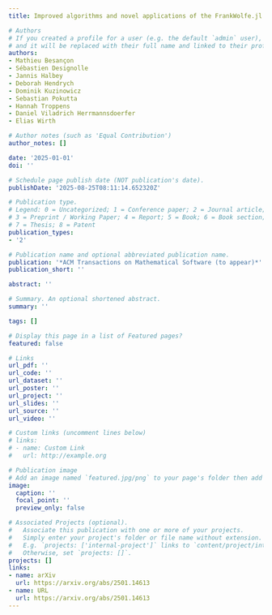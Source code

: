 ```yaml
---
title: Improved algorithms and novel applications of the FrankWolfe.jl library

# Authors
# If you created a profile for a user (e.g. the default `admin` user), write the username (folder name) here
# and it will be replaced with their full name and linked to their profile.
authors:
- Mathieu Besançon
- Sébastien Designolle
- Jannis Halbey
- Deborah Hendrych
- Dominik Kuzinowicz
- Sebastian Pokutta
- Hannah Troppens
- Daniel Viladrich Herrmannsdoerfer
- Elias Wirth

# Author notes (such as 'Equal Contribution')
author_notes: []

date: '2025-01-01'
doi: ''

# Schedule page publish date (NOT publication's date).
publishDate: '2025-08-25T08:11:14.652320Z'

# Publication type.
# Legend: 0 = Uncategorized; 1 = Conference paper; 2 = Journal article;
# 3 = Preprint / Working Paper; 4 = Report; 5 = Book; 6 = Book section;
# 7 = Thesis; 8 = Patent
publication_types:
- '2'

# Publication name and optional abbreviated publication name.
publication: '*ACM Transactions on Mathematical Software (to appear)*'
publication_short: ''

abstract: ''

# Summary. An optional shortened abstract.
summary: ''

tags: []

# Display this page in a list of Featured pages?
featured: false

# Links
url_pdf: ''
url_code: ''
url_dataset: ''
url_poster: ''
url_project: ''
url_slides: ''
url_source: ''
url_video: ''

# Custom links (uncomment lines below)
# links:
# - name: Custom Link
#   url: http://example.org

# Publication image
# Add an image named `featured.jpg/png` to your page's folder then add a caption below.
image:
  caption: ''
  focal_point: ''
  preview_only: false

# Associated Projects (optional).
#   Associate this publication with one or more of your projects.
#   Simply enter your project's folder or file name without extension.
#   E.g. `projects: ['internal-project']` links to `content/project/internal-project/index.md`.
#   Otherwise, set `projects: []`.
projects: []
links:
- name: arXiv
  url: https://arxiv.org/abs/2501.14613
- name: URL
  url: https://arxiv.org/abs/2501.14613
---
```



